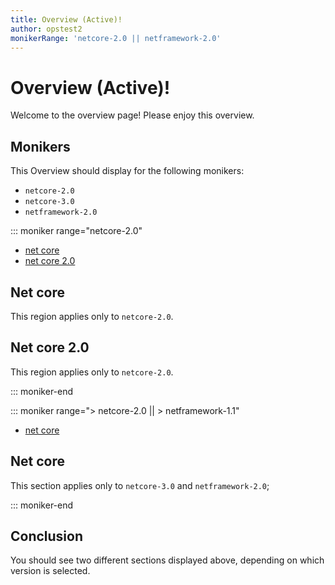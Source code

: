 ```yaml
---
title: Overview (Active)!
author: opstest2
monikerRange: 'netcore-2.0 || netframework-2.0'
---
```


# Overview (Active)!

Welcome to the overview page! Please enjoy this overview.

## Monikers

This Overview should display for the following monikers:

* `netcore-2.0`
* `netcore-3.0`
* `netframework-2.0`

::: moniker range="netcore-2.0"

* [net core](#net-core)
* [net core 2.0](#net-core-20)

## Net core

This region applies only to `netcore-2.0`.

## Net core 2.0

This region applies only to `netcore-2.0`.

::: moniker-end

::: moniker range="> netcore-2.0 || > netframework-1.1"

* [net core](#net-core)

## Net core

This section applies only to `netcore-3.0` and `netframework-2.0`;

::: moniker-end

## Conclusion

You should see two different sections displayed above, depending on which version is selected.
